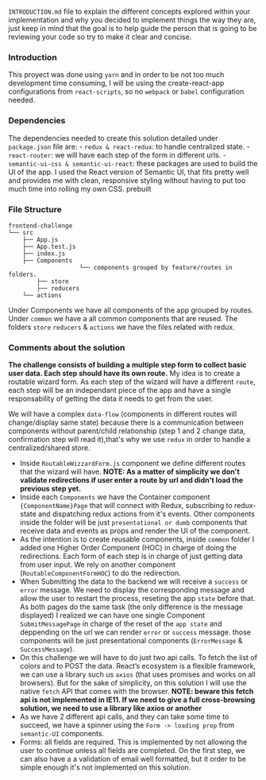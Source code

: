 `INTRODUCTION.md` file to explain the different concepts explored within your implementation and why you decided to implement things the way they are, just keep in mind that the goal is to help guide the person that is going to be reviewing your code so try to make it clear and concise.


### Introduction

This proyect was done using `yarn` and in order to be not too much development time consuming, I will be using the create-react-app configurations from `react-scripts`, so no `webpack` or `babel` configuration needed.

### Dependencies

The dependencies needed to create this solution detailed under `package.json` file are:
	- `redux & react-redux`: to handle centralized state.
	- `react-router`: we will have each step of the form in different urls.
	- `semantic-ui-css & semantic-ui-react`: these packages are used to build the UI of the app. I used the React version of Semantic UI, that fits pretty well and provides me with clean, responsive styling without having to put too much time into rolling my own CSS. prebuilt 

### File Structure

```
frontend-challenge
└── src
    ├── App.js
    ├── App.test.js
    ├── index.js
    ├── Components
					└── components grouped by feature/routes in folders. 
		├── store
		├── reducers
    └── actions
```

Under Components we have all components of the app grouped by routes. Under `common` we have a all common components that are reused.
The folders `store` `reducers` & `actions` we have the files related with redux. 

### Comments about the solution

**The challenge consists of building a multiple step form to collect basic user data. Each step should have its own route.** 
My idea is to create a routable wizard form. As each step of the wizard will have a different `route`, each step will be an independant piece of the app and have a single responsability of getting the data it needs to get from the user. 

We will have a complex `data-flow` (components in different routes will change/display same state) because there is a communication between components without parent/child relationship (step 1 and 2 change data, confirmation step will read it),that's why we use `redux` in order to handle a centralized/shared store. 

- Inside `RoutableWizzardForm.js` component we define different routes that the wizard will have. **NOTE: As a matter of simplicity we don't validate redirections if user enter a route by url and didn't load the previous step yet.**
- Inside each `Components` we have the Container component `{ComponentName}Page` that will connect with Redux, subscribing to redux-state and dispatching redux actions from it's events. Other components inside the folder will be just `presentational or dumb` components that receive data and events as props and render the UI of the component. 
- As the intention is to create reusable components, inside `common` folder I added one Higher Order Component (HOC) in charge of doing the redirections. Each form of each step is in charge of just getting data from user input. We rely on another component (`RoutableComponentFormHOC`) to do the redirection. 
- When Submitting the data to the backend we will receive a `success` or `error` message. We need to display the corresponding message and allow the user to restart the process, reseting the app `state` before that. As both pages do the same task (the only difference is the message displayed) I realized we can have one single Component `SubmitMessagePage` in charge of the reset of the `app state` and deppending on the url we can render `error` or `success` message. those components will be just presentational components (`ErrorMessage` & `SuccessMessage`).
- On this challenge we will have to do just two api calls. To fetch the list of colors and to POST the data.  React’s ecosystem is a flexible framework, we can use a library such us `axios` (that uses promises and works on all browsers). But for the sake of simplicity, on this solution I will use the native `fetch` API that comes with the browser. **NOTE: beware this fetch api is not implemented in IE11. If we need to give a full cross-browsing solution, we need to use a library like axios or another**
- As we have 2 different api calls, and they can take some time to succeed, we have a spinner using the `Form -> loading prop` from `semantic-UI` components.  
- Forms: all fields are required. This is implemented by not allowing the user to continue unless all fields are completed. On the first step, we can also have a a validation of email well formatted, but it order to be simple enough it's not implemented on this solution.
  

